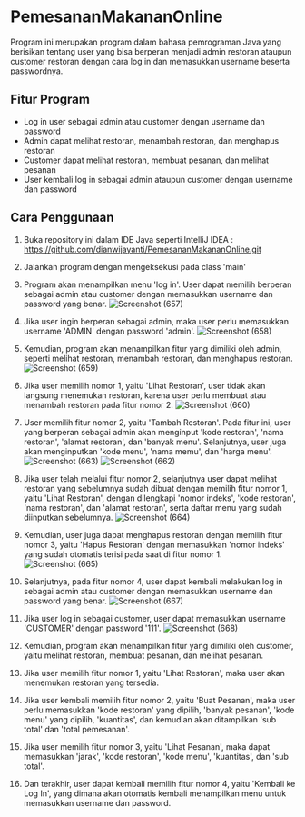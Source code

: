 # PemesananMakananOnline
Program ini merupakan program dalam bahasa pemrograman Java yang berisikan tentang user yang bisa berperan menjadi admin restoran ataupun customer restoran dengan cara log in dan memasukkan username beserta passwordnya. 

## Fitur Program
- Log in user sebagai admin atau customer dengan username dan password
- Admin dapat melihat restoran, menambah restoran, dan menghapus restoran
- Customer dapat melihat restoran, membuat pesanan, dan melihat pesanan
- User kembali log in sebagai admin ataupun customer dengan username dan password

## Cara Penggunaan
1. Buka repository ini dalam IDE Java seperti IntelliJ IDEA : https://github.com/dianwijayanti/PemesananMakananOnline.git
2. Jalankan program dengan mengeksekusi pada class 'main'
3. Program akan menampilkan menu 'log in'. User dapat memilih berperan sebagai admin atau customer dengan memasukkan username dan password yang benar.
![Screenshot (657)](https://user-images.githubusercontent.com/120692061/232827263-0882e97a-4e6a-4cbe-9c5c-72fd3da5d7b5.png)

4. Jika user ingin berperan sebagai admin, maka user perlu memasukkan username 'ADMIN' dengan password 'admin'.
![Screenshot (658)](https://user-images.githubusercontent.com/120692061/232827878-304446fc-4c47-4f26-a263-8efacc6d6945.png)

5. Kemudian, program akan menampilkan fitur yang dimiliki oleh admin, seperti melihat restoran, menambah restoran, dan menghapus restoran.
![Screenshot (659)](https://user-images.githubusercontent.com/120692061/232828233-3f80a9b1-f3c2-401d-833a-6673709a973b.png)

6. Jika user memilih nomor 1, yaitu 'Lihat Restoran', user tidak akan langsung menemukan restoran, karena user perlu membuat atau menambah restoran pada fitur nomor 2.
![Screenshot (660)](https://user-images.githubusercontent.com/120692061/232828608-41457dab-3af2-48e5-a250-e6a4a0e6aa7e.png)

7. User memilih fitur nomor 2, yaitu 'Tambah Restoran'. Pada fitur ini, user yang berperan sebagai admin akan menginput 'kode restoran', 'nama restoran', 'alamat restoran', dan 'banyak menu'. Selanjutnya, user juga akan menginputkan 'kode menu', 'nama memu', dan 'harga menu'.
![Screenshot (663)](https://user-images.githubusercontent.com/120692061/232830089-be3119bd-19c2-4057-913d-b7fbd081f584.png)
![Screenshot (662)](https://user-images.githubusercontent.com/120692061/232830356-ef5f357d-c505-45b4-a6a7-cd323df2155b.png)

8. Jika user telah melalui fitur nomor 2, selanjutnya user dapat melihat restoran yang sebelumnya sudah dibuat dengan memilih fitur nomor 1, yaitu 'Lihat Restoran', dengan dilengkapi 'nomor indeks', 'kode restoran', 'nama restoran', dan 'alamat restoran', serta daftar menu yang sudah diinputkan sebelumnya.
![Screenshot (664)](https://user-images.githubusercontent.com/120692061/232831104-0d132d79-4bb1-4723-8e75-19ecffd2b706.png)

9. Kemudian, user juga dapat menghapus restoran dengan memilih fitur nomor 3, yaitu 'Hapus Restoran' dengan memasukkan 'nomor indeks' yang sudah otomatis terisi pada saat di fitur nomor 1. 
![Screenshot (665)](https://user-images.githubusercontent.com/120692061/232831704-e67d32bd-b3b6-4d81-bc22-b37d321039b1.png)

10. Selanjutnya, pada fitur nomor 4, user dapat kembali melakukan log in sebagai admin atau customer dengan memasukkan username dan password yang benar.
![Screenshot (667)](https://user-images.githubusercontent.com/120692061/232832119-22422de0-9686-46cf-83e0-4e4d46319594.png)

11. Jika user log in sebagai customer, user dapat memasukkan username 'CUSTOMER' dengan password '111'.
![Screenshot (668)](https://user-images.githubusercontent.com/120692061/232832536-7091b0f6-41cf-4e73-9f40-26e4936d7051.png)

12. Kemudian, program akan menampilkan fitur yang dimiliki oleh customer, yaitu melihat restoran, membuat pesanan, dan melihat pesanan.
13. Jika user memilih fitur nomor 1, yaitu 'Lihat Restoran', maka user akan menemukan restoran yang tersedia.
14. Jika user kembali memilih fitur nomor 2, yaitu 'Buat Pesanan', maka user perlu memasukkan 'kode restoran' yang dipilih, 'banyak pesanan', 'kode menu' yang dipilih, 'kuantitas', dan kemudian akan ditampilkan 'sub total' dan 'total pemesanan'.
15. Jika user memilih fitur nomor 3, yaitu 'Lihat Pesanan', maka dapat memasukkan 'jarak', 'kode restoran', 'kode menu', 'kuantitas', dan 'sub total'.
16. Dan terakhir, user dapat kembali memilih fitur nomor 4, yaitu 'Kembali ke Log In', yang dimana akan otomatis kembali menampilkan menu untuk memasukkan username dan password. 
